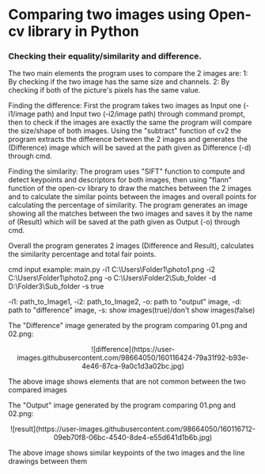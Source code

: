 # Comparing two images using Open-cv library in Python
### Checking their equality/similarity and difference.

The two main elements the program uses to compare the 2 images are:
1: By checking if the two image has the same size and channels.
2: By checking if both of the picture's pixels has the same value.

Finding the difference:
First the program takes two images as Input one (-i1/image path) and Input two (-i2/image path) through command prompt, then to check if the images are exactly the same the program will compare the size/shape of both images. Using the "subtract" function of cv2 the program extracts the difference between the 2 images and generates the (Difference) image which will be saved at the path given as Difference (-d) through cmd. 

Finding the similarity:
The program uses "SIFT" function to compute and detect keypoints and descriptors for both images, then using "flann"  function of the open-cv library to draw the matches between the 2 images and to calculate the similar points between the images and overall points for calculating the percentage of similarity. The program generates an image showing all the matches between the two images and saves it by the name of (Result) which will be saved at the path given as Output (-o) through cmd.

Overall the program generates 2 images (Difference and Result), calculates the similarity percentage and total fair points.

cmd input example: main.py -i1 C:\Users\Folder1\photo1.png -i2 C:\Users\Folder1\photo2.png -o C:\Users\Folder2\Sub_folder -d D:\Folder3\Sub_folder -s true

-i1: path_to_Image1, -i2: path_to_Image2, -o: path to "output" image, -d: path to "difference" image, -s: show images(true)/don't show images(false)

The "Difference" image generated by the program comparing 01.png and 02.png:
<p align="center">
![difference](https://user-images.githubusercontent.com/98664050/160116424-79a31f92-b93e-4e46-87ca-9a0c1d3a02bc.jpg)
</p>
The above image shows elements that are not common between the two compared images

The "Output" image generated by the program comparing 01.png and 02.png:
<p align="center">
![result](https://user-images.githubusercontent.com/98664050/160116712-09eb70f8-06bc-4540-8de4-e55d641d1b6b.jpg)
</p>
The above image shows similar keypoints of the two images and the line drawings between them
